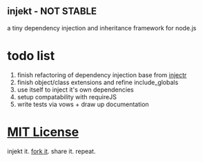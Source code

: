 ## injekt - NOT STABLE ##

a tiny dependency injection and inheritance framework for node.js

todo list
=========

1. finish refactoring of dependency injection base from [injectr](https://github.com/nathanmacinnes/injectr)
2. finish object/class extensions and refine include_globals
3. use itself to inject it's own dependencies
4. setup compatability with requireJS
5. write tests via vows + draw up documentation

[MIT License](http://www.opensource.org/licenses/MIT)
===========

injekt it. [fork it](https://github.com/aeberlin/injekt). share it. repeat.
